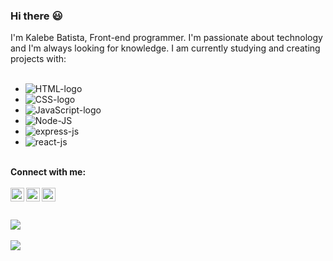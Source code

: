 ### Hi there :smiley:

I'm Kalebe Batista, Front-end programmer. I'm passionate about technology and I'm always looking for knowledge. I am currently studying and creating projects with: 
<br>
<br>
- <img src="https://img.shields.io/badge/HTML5-E34F26?style=for-the-badge&logo=html5&logoColor=white" alt="HTML-logo"/>
- <img src="https://img.shields.io/badge/CSS3-1572B6?style=for-the-badge&logo=css3&logoColor=white" alt="CSS-logo"/>
- <img src="https://img.shields.io/badge/JavaScript-323330?style=for-the-badge&logo=javascript&logoColor=F7DF1E" alt="JavaScript-logo"/>
- <img src="https://img.shields.io/badge/Node.js-43853D?style=for-the-badge&logo=node.js&logoColor=white" alt="Node-JS" />
- <img src="https://img.shields.io/badge/Express.js-404D59?style=for-the-badge" alt="express-js"/>
- <img src="https://img.shields.io/badge/React-20232A?style=for-the-badge&logo=react&logoColor=61DAFB" alt="react-js" />

<br>
<b>Connect with me:
<br>
<br>
<a target="_blank" href="https://instagram.com/kalebebatista">
  <img align="left" width="22px" src="https://cdn-icons-png.flaticon.com/512/174/174855.png" alt="icone-instagram"> 
</a>
<a target="_blank" href="https://facebook.com/kalebe.batista">
  <img align="left" width="22px" src="https://cdn-icons-png.flaticon.com/512/174/174848.png" alt="icone-facebook"> 
</a>
<a target="_blank" href="https://www.linkedin.com/in/kalebe-batista/">
  <img align="left" width="22px" src="https://cdn0.iconfinder.com/data/icons/social-network-7/50/9-256.png" alt="icone-linkedin"> 
</a>
</a>
<br>
<br>
  <br>
<img align="bottom" src="https://github-readme-stats.vercel.app/api?username=KalebeBatista94"/>
<br>
<br>
<img align="bottom" src="https://github-readme-stats.vercel.app/api/top-langs/?username=KalebeBatista94"/>
